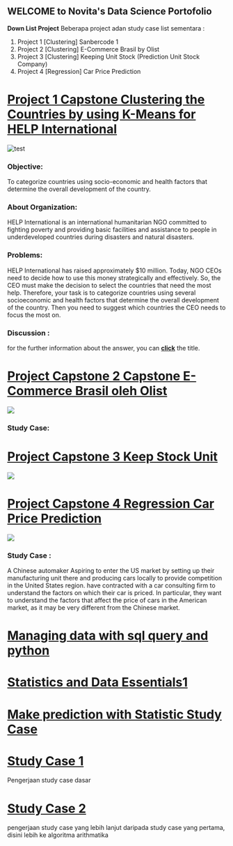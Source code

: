 ## WELCOME to Novita's Data Science Portofolio

**Down List Project**
 Beberapa project adan study case list sementara :
 
1. Project 1 [Clustering] Sanbercode 1
2. Project 2 [Clustering] E-Commerce Brasil by Olist
3. Project 3 [Clustering] Keeping Unit Stock (Prediction Unit Stock Company)
4. Project 4 [Regression] Car Price Prediction



# [Project 1 Capstone Clustering the Countries by using K-Means for HELP International](https://github.com/NovitaDian20/Nov_Portofolio_DataScience/blob/main/Project1_Clustering/Clustering_1.ipynb)


![test](https://www.gannett-cdn.com/media/2019/06/30/USATODAY/usatsports/247WallSt.com-247WS-557266-burundi.jpg?crop=1365,768,x0,y0&width=660&height=372&format=pjpg&auto=webp)

### Objective: 

To categorize countries using socio-economic and health factors that determine the overall development of the country.

### About Organization:

HELP International is an international humanitarian NGO committed to fighting poverty and providing basic facilities and assistance to people in underdeveloped countries during disasters and natural disasters.

### Problems:

HELP International has raised approximately $10 million. Today, NGO CEOs need to decide how to use this money strategically and effectively. So, the CEO must make the decision to select the countries that need the most help. Therefore, your task is to categorize countries using several socioeconomic and health factors that determine the overall development of the country. Then you need to suggest which countries the CEO needs to focus the most on. 

### Discussion :
for the further information about the answer, you can **[click](https://github.com/NovitaDian20/Nov_Portofolio_DataScience/blob/main/Project1_Clustering/Clustering_1.ipynb)** the title. 


# [Project Capstone 2 Capstone E-Commerce Brasil oleh Olist](https://github.com/NovitaDian20/Portofolio-Data-/blob/main/Project2_Capstone/Capstone%20E-Commerce%20Brasil%20oleh%20Olist.ipynb)

![](https://cdn3.f-cdn.com//files/download/40381066/c27666.jpg)
### Study Case:


# [Project Capstone 3 Keep Stock Unit](https://github.com/NovitaDian20/Portofolio-Data-/blob/main/Project3_Clustering%20Unit%20Stock/Project2_Clustering_Stock_unit.ipynb)
![](https://st2.depositphotos.com/2547605/44338/v/600/depositphotos_443380256-stock-illustration-sku-stock-keeping-unit-acronym.jpg)

# [Project Capstone 4 Regression Car Price Prediction](https://github.com/NovitaDian20/Portofolio-Data-/blob/main/Project4_Regression_Prediction%20Car%20Price/Capstone_International_Certificated_Car_Price_Regression_Novita.ipynb)

![](https://miro.medium.com/max/648/1*kQBj7l-Y1WPZfX9nKIYL1Q.jpeg)
### Study Case :
A Chinese automaker Aspiring to enter the US market by setting up their manufacturing unit there and producing cars locally to provide competition in the United States region. have contracted with a car consulting firm to understand the factors on which their car is priced. In particular, they want to understand the factors that affect the price of cars in the American market, as it may be very different from the Chinese market.



# [Managing data with sql query and python](https://github.com/NovitaDian20/Nov_Portofolio_DataScience/tree/main/Project_Databased)

# [Statistics and Data Essentials1](https://github.com/NovitaDian20/Nov_Portofolio_DataScience/blob/main/Statistics%20and%20Data%20Essentials1.ipynb)

# [Make prediction with Statistic Study Case](https://github.com/NovitaDian20/Nov_Portofolio_DataScience/blob/main/Make%20prediction%20with%20Statistic%20Study%20Case.ipynb)

# [Study Case 1](https://github.com/NovitaDian20/Nov_Portofolio_DataScience/blob/main/Jawaban%20Python%20Basics%20Study%20case.ipynb)
Pengerjaan study case dasar 

# [Study Case 2](https://github.com/NovitaDian20/Nov_Portofolio_DataScience/blob/main/Jawab%20Study%20Case.ipynb)
pengerjaan study case yang lebih lanjut daripada study case yang pertama, disini lebih ke algoritma arithmatika










